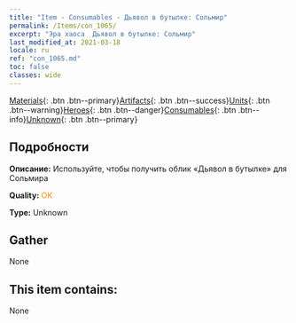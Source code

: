 ```yaml
---
title: "Item - Consumables - Дьявол в бутылке: Сольмир"
permalink: /Items/con_1065/
excerpt: "Эра хаоса  Дьявол в бутылке: Сольмир"
last_modified_at: 2021-03-18
locale: ru
ref: "con_1065.md"
toc: false
classes: wide
---
```

 [Materials](/ru/Items/){: .btn .btn--primary}[Artifacts](/ru/Items/Artifacts/){: .btn .btn--success}[Units](/ru/Items/Units/){: .btn .btn--warning}[Heroes](/ru/Items/Heroes/){: .btn .btn--danger}[Consumables](/ru/Items/Consumables/){: .btn .btn--info}[Unknown](/ru/Items/Unknown/){: .btn .btn--primary}

## Подробности
 **Описание:** Используйте, чтобы получить облик «Дьявол в бутылке» для Сольмира

 **Quality:** <span style="color: #FF8C00">OK</span>

 **Type:** Unknown

## Gather

  None

## This item contains:

  None

